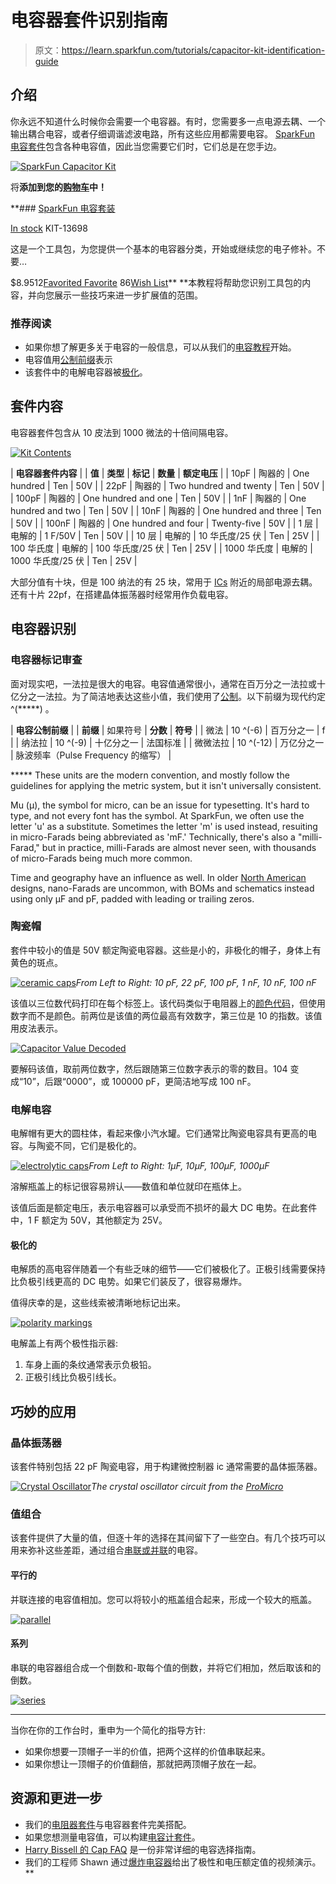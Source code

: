 # 电容器套件识别指南

> 原文：<https://learn.sparkfun.com/tutorials/capacitor-kit-identification-guide>

## 介绍

你永远不知道什么时候你会需要一个电容器。有时，您需要多一点电源去耦、一个输出耦合电容，或者仔细调谐滤波电路，所有这些应用都需要电容。 [SparkFun 电容套件](https://www.sparkfun.com/products/13698)包含各种电容值，因此当您需要它们时，它们总是在您手边。

[![SparkFun Capacitor Kit](img/33062ebee087e89435bfe71604613520.png)](https://www.sparkfun.com/products/13698) 

将**添加到您的[购物车](https://www.sparkfun.com/cart)中！**

 **### [SparkFun 电容套装](https://www.sparkfun.com/products/13698)

[In stock](https://learn.sparkfun.com/static/bubbles/ "in stock") KIT-13698

这是一个工具包，为您提供一个基本的电容器分类，开始或继续您的电子修补。不要…

$8.9512[Favorited Favorite](# "Add to favorites") 86[Wish List](# "Add to wish list")** **本教程将帮助您识别工具包的内容，并向您展示一些技巧来进一步扩展值的范围。

### 推荐阅读

*   如果你想了解更多关于电容的一般信息，可以从我们的[电容教程](https://learn.sparkfun.com/tutorials/capacitors)开始。
*   电容值用[公制前缀](https://learn.sparkfun.com/tutorials/metric-prefixes-and-si-units)表示
*   该套件中的电解电容器被[极化](https://learn.sparkfun.com/tutorials/polarity)。

## 套件内容

电容器套件包含从 10 皮法到 1000 微法的十倍间隔电容。

[![Kit Contents](img/453638d430a0209a917aab6cc5ce00d4.png)](https://cdn.sparkfun.com/assets/learn_tutorials/4/2/5/mess.jpg)

| **电容器套件内容** |
| **值** | **类型** | **标记** | **数量** | **额定电压** |
| 10pF | 陶器的 | One hundred | Ten | 50V |
| 22pF | 陶器的 | Two hundred and twenty | Ten | 50V |
| 100pF | 陶器的 | One hundred and one | Ten | 50V |
| 1nF | 陶器的 | One hundred and two | Ten | 50V |
| 10nF | 陶器的 | One hundred and three | Ten | 50V |
| 100nF | 陶器的 | One hundred and four | Twenty-five | 50V |
| 1 层 | 电解的 | 1 F/50V | Ten | 50V |
| 10 层 | 电解的 | 10 华氏度/25 伏 | Ten | 25V |
| 100 华氏度 | 电解的 | 100 华氏度/25 伏 | Ten | 25V |
| 1000 华氏度 | 电解的 | 1000 华氏度/25 伏 | Ten | 25V |

大部分值有十块，但是 100 纳法的有 25 块，常用于 [ICs](https://learn.sparkfun.com/tutorials/integrated-circuits) 附近的局部电源去耦。还有十片 22pf，在搭建晶体振荡器时经常用作负载电容。

## 电容器识别

### 电容器标记审查

面对现实吧，一法拉是很大的电容。电容值通常很小，通常在百万分之一法拉或十亿分之一法拉。为了简洁地表达这些小值，我们使用了[公制](https://learn.sparkfun.com/tutorials/metric-prefixes-and-si-units/the-prefixes)。以下前缀为现代约定 ^(*****) 。

| **电容公制前缀** |
| **前缀** | 如果符号 | **分数** | **符号** |
| 微法 | 10 ^(-6) | 百万分之一 | f |
| 纳法拉 | 10 ^(-9) | 十亿分之一 | 法国标准 |
| 微微法拉 | 10 ^(-12) | 万亿分之一 | 脉波频率（Pulse Frequency 的缩写） |

***** These units are the modern convention, and mostly follow the guidelines for applying the metric system, but it isn't universally consistent.

Mu (µ), the symbol for micro, can be an issue for typesetting. It's hard to type, and not every font has the symbol. At SparkFun, we often use the letter 'u' as a substitute. Sometimes the letter 'm' is used instead, resuiting in micro-Farads being abbreviated as 'mF.' Technically, there's also a "milli-Farad," but in practice, milli-Farads are almost never seen, with thousands of micro-Farads being much more common.

Time and geography have an influence as well. In older [North American](http://www.eevblog.com/forum/chat/why-do-americans-not-use-nanofarads/) designs, nano-Farads are uncommon, with BOMs and schematics instead using only µF and pF, padded with leading or trailing zeros.

### 陶瓷帽

套件中较小的值是 50V 额定陶瓷电容器。这些是小的，非极化的帽子，身体上有黄色的斑点。

[![ceramic caps](img/8a42be8e9391579bca3d500ec63ac034.png)](https://cdn.sparkfun.com/assets/learn_tutorials/4/2/5/ceramics.jpg)*From Left to Right: 10 pF, 22 pF, 100 pF, 1 nF, 10 nF, 100 nF*

该值以三位数代码打印在每个标签上。该代码类似于电阻器上的[颜色代码](https://learn.sparkfun.com/tutorials/resistors/decoding-resistor-markings)，但使用数字而不是颜色。前两位是该值的两位最高有效数字，第三位是 10 的指数。该值用皮法表示。

[![Capacitor Value Decoded](img/71974e9edb8e97fa8bbbffdc0969b018.png)](https://cdn.sparkfun.com/assets/learn_tutorials/4/2/5/value.png)

要解码该值，取前两位数字，然后跟随第三位数字表示的零的数目。104 变成“10”，后跟“0000”，或 100000 pF，更简洁地写成 100 nF。

### 电解电容

电解帽有更大的圆柱体，看起来像小汽水罐。它们通常比陶瓷电容具有更高的电容。与陶瓷不同，它们是极化的。

[![electrolytic caps](img/3c8525b73534c3187d3e3767826bdc8d.png)](https://cdn.sparkfun.com/assets/learn_tutorials/4/2/5/lytics.jpg)*From Left to Right: 1µF, 10µF, 100µF, 1000µF*

溶解瓶盖上的标记很容易辨认——数值和单位就印在瓶体上。

该值后面是额定电压，表示电容器可以承受而不损坏的最大 DC 电势。在此套件中，1 F 额定为 50V，其他额定为 25V。

#### 极化的

电解质的高电容伴随着一个有些乏味的细节——它们被极化了。正极引线需要保持比负极引线更高的 DC 电势。如果它们装反了，很容易爆炸。

值得庆幸的是，这些线索被清晰地标记出来。

[![polarity markings](img/aae79fc5622f5e9cb516ad1e8b76bbe7.png)](https://cdn.sparkfun.com/assets/learn_tutorials/4/2/5/polarity.jpg)

电解盖上有两个极性指示器:

1.  车身上画的条纹通常表示负极铅。
2.  正极引线比负极引线长。

## 巧妙的应用

### 晶体振荡器

该套件特别包括 22 pF 陶瓷电容，用于构建微控制器 ic 通常需要的晶体振荡器。

[![Crystal Oscillator](img/ff82b165024e1de4df7dac86b6953f21.png)](https://cdn.sparkfun.com/assets/learn_tutorials/4/2/5/xtal4.png)*The crystal oscillator circuit from the [ProMicro](https://www.sparkfun.com/products/12640)*

### 值组合

该套件提供了大量的值，但逐十年的选择在其间留下了一些空白。有几个技巧可以用来弥补这些差距，通过组合[串联或并联](https://learn.sparkfun.com/tutorials/capacitors/capacitors-in-seriesparallel)的电容。

#### 平行的

并联连接的电容值相加。您可以将较小的瓶盖组合起来，形成一个较大的瓶盖。

[![parallel](img/4567d5e263caeda4c0e710c5ae98bcbb.png)](https://cdn.sparkfun.com/assets/learn_tutorials/4/2/5/parallel.png)

#### 系列

串联的电容器组合成一个倒数和-取每个值的倒数，并将它们相加，然后取该和的倒数。

[![series](img/74c16dc9c50a1889e9b010d52bb0d395.png)](https://cdn.sparkfun.com/assets/learn_tutorials/4/2/5/series.png)

* * *

当你在你的工作台时，重申为一个简化的指导方针:

*   如果你想要一顶帽子一半的价值，把两个这样的价值串联起来。
*   如果你想让一顶帽子的价值翻倍，那就把两顶帽子放在一起。

## 资源和更进一步

*   我们的[电阻器套件](https://www.sparkfun.com/products/10969)与电容器套件完美搭配。
*   如果您想测量电容值，可以构建[电容计套件](https://www.sparkfun.com/products/9485)。
*   [Harry Bissell 的 Cap FAQ](http://www.muzique.com/cap_faq.htm) 是一份非常详细的电容选择指南。
*   我们的工程师 Shawn 通过[爆炸电容器](https://www.youtube.com/watch?v=sW0a9d_vWoc)给出了极性和电压额定值的视频演示。**